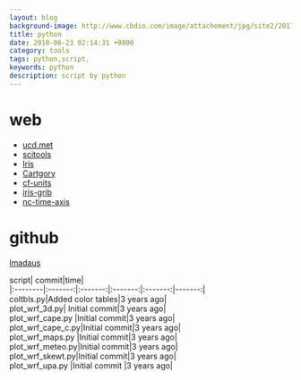 ```yaml
---
layout: blog
background-image: http://www.cbdio.com/image/attachement/jpg/site2/20170810/f04da2247c301af63d0815.jpg
title: python
date: 2018-06-23 02:14:31 +0800
category: tools
tags: python,script,
keywords: python
description: script by python
---
```

# web
* [ucd.met](https://maths.ucd.ie/met/msc/SummerProjects/)   
* [scitools](https://scitools.org.uk/)   
* [Iris](https://scitools.org.uk/iris/docs/latest/)   
* [Cartgory](https://scitools.org.uk/cartopy/docs/latest/)   
* [cf-units](https://scitools.org.uk/cf-units/docs/latest/)   
* [iris-grib](https://iris-grib.readthedocs.io/en/latest/)   
* [nc-time-axis](https://github.com/SciTools/nc-time-axis)   

# github

[lmadaus](https://github.com/lmadaus/old_wrf_plotting_scripts)

script| commit|time|</br>
|:--------|:-------:|:-------:|:-------:|:-------:|-------:|</br>
coltbls.py|Added color tables|3 years ago|</br>
plot_wrf_3d.py|	Initial commit|3 years ago|</br>
plot_wrf_cape.py  |Initial commit|3 years ago|</br>
plot_wrf_cape_c.py|Initial commit|3 years ago|</br>
plot_wrf_maps.py |Initial commit|3 years ago|</br>
plot_wrf_meteo.py|Initial commit|3 years ago|</br>
plot_wrf_skewt.py|Initial commit|3 years ago|</br>
plot_wrf_upa.py	|Initial commit	|3 years ago|</br>

